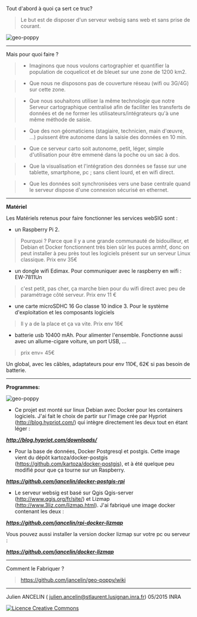 
Tout d'abord à quoi ça sert ce truc?

> Le but est de disposer d'un serveur websig sans web et sans prise de courant.

![geo-poppy](https://cloud.githubusercontent.com/assets/6421175/7859283/b57c4a6c-053f-11e5-8376-d9525aa7153c.png)

______________________________________________________________________

Mais pour quoi faire ?

> * Imaginons que nous voulons cartographier et quantifier la population de coquelicot et de bleuet sur une zone de 1200 km2.

> * Que nous ne disposons pas de couverture réseau (wifi ou 3G/4G) sur cette zone.

> * Que nous souhaitons utiliser la même technologie que notre Serveur cartographique centralisé afin de faciliter les transferts de données et de ne former les utilisateurs/intégrateurs qu'à une même méthode de saisie.

> * Que des non géomaticiens (stagiaire, technicien, main d'œuvre, ...) puissent être autonome dans la saisie des données en 10 min.

> * Que ce serveur carto soit autonome, petit, léger, simple d'utilisation pour être emmené dans la poche ou un sac à dos.

> * Que la visualisation et l'intégration des données se fasse sur une tablette, smartphone, pc ; sans client lourd, et en wifi direct.

> * Que les données soit synchronisées vers une base centrale quand le serveur dispose d'une connexion sécurisé en ethernet.

___________________________________________________________________________________
**Matériel**

Les Matériels retenus pour faire fonctionner les services webSIG sont :

* un Raspberry Pi 2.

> Pourquoi ? Parce que il y a une grande communauté de bidouilleur, et Debian et Docker fonctionnent très bien sûr les puces armhf, donc on peut installer à peu près tout les logiciels présent sur un serveur Linux classique. Prix env 35€

* un dongle wifi Edimax. Pour communiquer avec le raspberry en wifi : EW-7811Un

> c'est petit, pas cher, ça marche bien pour du wifi direct avec peu de paramétrage côté serveur. Prix env 11 €

* une carte microSDHC 16 Go classe 10 indice 3. Pour le système d'exploitation et les composants logiciels

> Il y a de la place et ça va vite. Prix env  16€

* batterie usb 10400 mAh. Pour alimenter l'ensemble. Fonctionne aussi avec un allume-cigare voiture, un port USB, ...

> prix env= 45€

Un global, avec les câbles, adaptateurs pour env 110€, 62€ si pas besoin de batterie.

________________________________________________________________________________

**Programmes:**

![geo-poppy](https://cloud.githubusercontent.com/assets/6421175/7859301/e5f0d6d6-053f-11e5-94ec-e6d9361f1a35.png)

* Ce projet est monté sur linux Debian avec Docker pour les containers logiciels. J'ai fait le choix de partir sur l'image crée par Hypriot (http://blog.hypriot.com/) qui intègre directement les deux tout en étant léger :


***http://blog.hypriot.com/downloads/***


* Pour la base de données, Docker Postgresql et postgis. Cette image vient du dépôt kartoza/docker-postgis (https://github.com/kartoza/docker-postgis), et à été quelque peu modifié pour que ça tourne sur un Raspberry.


***https://github.com/jancelin/docker-postgis-rpi***


* Le serveur websig est basé sur Qgis Qgis-server (http://www.qgis.org/fr/site/) et Lizmap (http://www.3liz.com/lizmap.html). J'ai fabriqué une image docker contenant les deux :


***https://github.com/jancelin/rpi-docker-lizmap***


Vous pouvez aussi installer la version docker lizmap sur votre pc ou serveur :

***https://github.com/jancelin/docker-lizmap***

______________________________________________________________________

Comment le Fabriquer ?

> https://github.com/jancelin/geo-poppy/wiki

____________________________________________________________________________

Julien ANCELIN ( julien.ancelin@stlaurent.lusignan.inra.fr) 05/2015 INRA 

<a rel="license" href="http://creativecommons.org/licenses/by-sa/4.0/"><img alt="Licence Creative Commons" style="border-width:0" src="https://i.creativecommons.org/l/by-sa/4.0/88x31.png" /></a>
